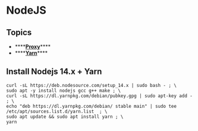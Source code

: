 # NodeJS

## Topics

* \*\*\*\*[**Proxy**](../../../operational-systems/linux/how-to/proxy.md#proxy-for-npm)\*\*\*\*
* \*\*\*\*[**Yarn**](yarn.md)\*\*\*\*

## Install Nodejs 14.x + Yarn

```text
curl -sL https://deb.nodesource.com/setup_14.x | sudo bash - ; \
sudo apt -y install nodejs gcc g++ make ; \
curl -sL https://dl.yarnpkg.com/debian/pubkey.gpg | sudo apt-key add -  ; \
echo "deb https://dl.yarnpkg.com/debian/ stable main" | sudo tee /etc/apt/sources.list.d/yarn.list  ; \
sudo apt update && sudo apt install yarn ; \
yarn
```



